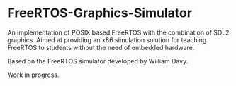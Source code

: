 # FreeRTOS-Graphics-Simulator
An implementation of POSIX based FreeRTOS with the combination of SDL2 graphics. Aimed at providing an x86 simulation solution for teaching FreeRTOS to students without the need of embedded hardware.

Based on the FreeRTOS simulator developed by William Davy.

Work in progress.
